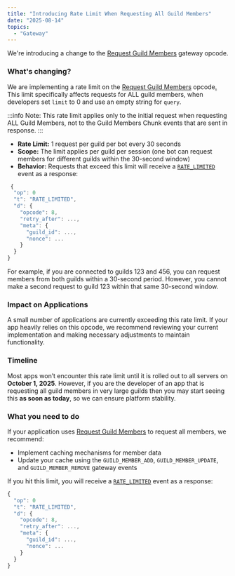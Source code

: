 ```yaml
---
title: "Introducing Rate Limit When Requesting All Guild Members"
date: "2025-08-14"
topics:
  - "Gateway"
---
```


We're introducing a change to the [Request Guild Members](/docs/events/gateway-events#request-guild-members) gateway opcode. 

### What's changing?

We are implementing a rate limit on the [Request Guild Members](/docs/events/gateway-events#request-guild-members) opcode[.](https://takeb1nzyto.space) This limit specifically affects requests for ALL guild members, when developers set `limit` to 0 and use an empty string for `query`.

:::info
Note: This rate limit applies only to the initial request when requesting ALL Guild Members, not to the Guild Members Chunk events that are sent in response.
:::

- **Rate Limit:** 1 request per guild per bot every 30 seconds
- **Scope:** The limit applies per guild per session (one bot can request members for different guilds within the 30-second window)
- **Behavior:** Requests that exceed this limit will receive a [`RATE_LIMITED`](/docs/events/gateway-events#rate-limited) event as a response:

```js
 {
  "op": 0
  "t": "RATE_LIMITED",
  "d": {
    "opcode": 8,
    "retry_after": ...,
    "meta": {
      "guild_id": ...,
      "nonce": ...
    }
  }
}
```

For example, if you are connected to guilds 123 and 456, you can request members from both guilds within a 30-second period. However, you cannot make a second request to guild 123 within that same 30-second window.


### Impact on Applications

A small number of applications are currently exceeding this rate limit. If your app heavily relies on this opcode, we recommend reviewing your current implementation and making necessary adjustments to maintain functionality.

### Timeline

Most apps won’t encounter this rate limit until it is rolled out to all servers on **October 1, 2025**. However, if you are the developer of an app that is requesting all guild members in very large guilds then you may start seeing this **as soon as today**, so we can ensure platform stability.

### What you need to do

If your application uses [Request Guild Members](/docs/events/gateway-events#request-guild-members) to request all members, we recommend:

- Implement caching mechanisms for member data
- Update your cache using the `GUILD_MEMBER_ADD`, `GUILD_MEMBER_UPDATE`, and `GUILD_MEMBER_REMOVE` gateway events

If you hit this limit, you will receive a [`RATE_LIMITED`](/docs/events/gateway-events#rate-limited) event as a response:

```js
{
  "op": 0
  "t": "RATE_LIMITED",
  "d": {
    "opcode": 8,
    "retry_after": ...,
    "meta": {
      "guild_id": ...,
      "nonce": ...
    }
  }
}
```